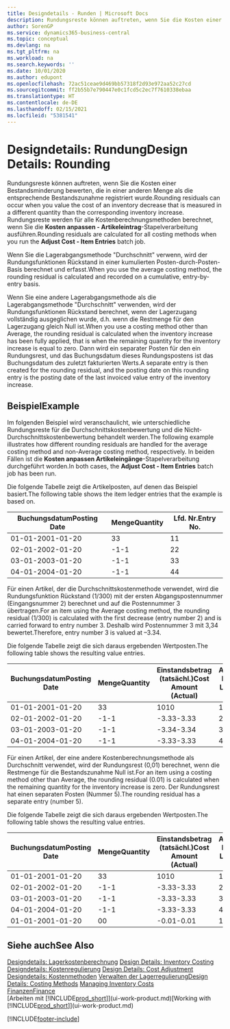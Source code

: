 ```yaml
---
title: Designdetails - Runden | Microsoft Docs
description: Rundungsreste können auftreten, wenn Sie die Kosten einer Bestandsminderung bewerten, die in einer anderen Menge als die entsprechende Bestandszunahme registriert wurde. Rundungsreste werden für alle Kostenberechnungsmethoden berechnet, wenn Sie die **Kosten anpassen - Artikeleintrag**-Stapelverarbeitung ausführen.
author: SorenGP
ms.service: dynamics365-business-central
ms.topic: conceptual
ms.devlang: na
ms.tgt_pltfrm: na
ms.workload: na
ms.search.keywords: ''
ms.date: 10/01/2020
ms.author: edupont
ms.openlocfilehash: 72ac51ceae9d469bb57318f2d93e972aa52c27cd
ms.sourcegitcommit: ff2b55b7e790447e0c1fcd5c2ec7f7610338ebaa
ms.translationtype: HT
ms.contentlocale: de-DE
ms.lasthandoff: 02/15/2021
ms.locfileid: "5381541"
---
```

# <a name="design-details-rounding"></a><span data-ttu-id="803f6-104">Designdetails: Rundung</span><span class="sxs-lookup"><span data-stu-id="803f6-104">Design Details: Rounding</span></span>
<span data-ttu-id="803f6-105">Rundungsreste können auftreten, wenn Sie die Kosten einer Bestandsminderung bewerten, die in einer anderen Menge als die entsprechende Bestandszunahme registriert wurde.</span><span class="sxs-lookup"><span data-stu-id="803f6-105">Rounding residuals can occur when you value the cost of an inventory decrease that is measured in a different quantity than the corresponding inventory increase.</span></span> <span data-ttu-id="803f6-106">Rundungsreste werden für alle Kostenberechnungsmethoden berechnet, wenn Sie die **Kosten anpassen - Artikeleintrag**-Stapelverarbeitung ausführen.</span><span class="sxs-lookup"><span data-stu-id="803f6-106">Rounding residuals are calculated for all costing methods when you run the **Adjust Cost - Item Entries** batch job.</span></span>  

 <span data-ttu-id="803f6-107">Wenn Sie die Lagerabgangsmethode "Durchschnitt" verwenn, wird der Rundungsfunktionen Rückstand in einer kumulierten Posten-durch-Posten-Basis berechnet und erfasst.</span><span class="sxs-lookup"><span data-stu-id="803f6-107">When you use the average costing method, the rounding residual is calculated and recorded on a cumulative, entry-by-entry basis.</span></span>  

 <span data-ttu-id="803f6-108">Wenn Sie eine andere Lagerabgangsmethode als die Lagerabgangsmethode "Durchschnitt" verwenden, wird der Rundungsfunktionen Rückstand berechnet, wenn der Lagerzugang vollständig ausgeglichen wurde, d.h. wenn die Restmenge für den Lagerzugang gleich Null ist.</span><span class="sxs-lookup"><span data-stu-id="803f6-108">When you use a costing method other than Average, the rounding residual is calculated when the inventory increase has been fully applied, that is when the remaining quantity for the inventory increase is equal to zero.</span></span> <span data-ttu-id="803f6-109">Dann wird ein separater Posten für den ein Rundungsrest, und das Buchungsdatum dieses Rundungspostens ist das Buchungsdatum des zuletzt fakturierten Werts.</span><span class="sxs-lookup"><span data-stu-id="803f6-109">A separate entry is then created for the rounding residual, and the posting date on this rounding entry is the posting date of the last invoiced value entry of the inventory increase.</span></span>  

## <a name="example"></a><span data-ttu-id="803f6-110">Beispiel</span><span class="sxs-lookup"><span data-stu-id="803f6-110">Example</span></span>  
 <span data-ttu-id="803f6-111">Im folgenden Beispiel wird veranschaulicht, wie unterschiedliche Rundungsreste für die Durchschnittskostenbewertung und die Nicht-Durchschnittskostenbewertung behandelt werden.</span><span class="sxs-lookup"><span data-stu-id="803f6-111">The following example illustrates how different rounding residuals are handled for the average costing method and non-Average costing method, respectively.</span></span> <span data-ttu-id="803f6-112">In beiden Fällen ist die **Kosten anpassen Artikeleingänge**-Stapelverarbeitung durchgeführt worden.</span><span class="sxs-lookup"><span data-stu-id="803f6-112">In both cases, the **Adjust Cost - Item Entries** batch job has been run.</span></span>  

 <span data-ttu-id="803f6-113">Die folgende Tabelle zeigt die Artikelposten, auf denen das Beispiel basiert.</span><span class="sxs-lookup"><span data-stu-id="803f6-113">The following table shows the item ledger entries that the example is based on.</span></span>  

|<span data-ttu-id="803f6-114">Buchungsdatum</span><span class="sxs-lookup"><span data-stu-id="803f6-114">Posting Date</span></span>|<span data-ttu-id="803f6-115">Menge</span><span class="sxs-lookup"><span data-stu-id="803f6-115">Quantity</span></span>|<span data-ttu-id="803f6-116">Lfd. Nr.</span><span class="sxs-lookup"><span data-stu-id="803f6-116">Entry No.</span></span>|  
|------------------|--------------|---------------|  
|<span data-ttu-id="803f6-117">01-01-20</span><span class="sxs-lookup"><span data-stu-id="803f6-117">01-01-20</span></span>|<span data-ttu-id="803f6-118">3</span><span class="sxs-lookup"><span data-stu-id="803f6-118">3</span></span>|<span data-ttu-id="803f6-119">1</span><span class="sxs-lookup"><span data-stu-id="803f6-119">1</span></span>|  
|<span data-ttu-id="803f6-120">02-01-20</span><span class="sxs-lookup"><span data-stu-id="803f6-120">02-01-20</span></span>|<span data-ttu-id="803f6-121">-1</span><span class="sxs-lookup"><span data-stu-id="803f6-121">-1</span></span>|<span data-ttu-id="803f6-122">2</span><span class="sxs-lookup"><span data-stu-id="803f6-122">2</span></span>|  
|<span data-ttu-id="803f6-123">03-01-20</span><span class="sxs-lookup"><span data-stu-id="803f6-123">03-01-20</span></span>|<span data-ttu-id="803f6-124">-1</span><span class="sxs-lookup"><span data-stu-id="803f6-124">-1</span></span>|<span data-ttu-id="803f6-125">3</span><span class="sxs-lookup"><span data-stu-id="803f6-125">3</span></span>|  
|<span data-ttu-id="803f6-126">04-01-20</span><span class="sxs-lookup"><span data-stu-id="803f6-126">04-01-20</span></span>|<span data-ttu-id="803f6-127">-1</span><span class="sxs-lookup"><span data-stu-id="803f6-127">-1</span></span>|<span data-ttu-id="803f6-128">4</span><span class="sxs-lookup"><span data-stu-id="803f6-128">4</span></span>|  

 <span data-ttu-id="803f6-129">Für einen Artikel, der die Durchschnittskostenmethode verwendet, wird die Rundungsfunktion Rückstand (1/300) mit der ersten Abgangspostennummer (Eingangsnummer 2) berechnet und auf die Postennummer 3 übertragen.</span><span class="sxs-lookup"><span data-stu-id="803f6-129">For an item using the Average costing method, the rounding residual (1/300) is calculated with the first decrease (entry number 2) and is carried forward to entry number 3.</span></span> <span data-ttu-id="803f6-130">Deshalb wird Postennummer 3 mit  3,34 bewertet.</span><span class="sxs-lookup"><span data-stu-id="803f6-130">Therefore, entry number 3 is valued at –3.34.</span></span>  

 <span data-ttu-id="803f6-131">Die folgende Tabelle zeigt die sich daraus ergebenden Wertposten.</span><span class="sxs-lookup"><span data-stu-id="803f6-131">The following table shows the resulting value entries.</span></span>  

|<span data-ttu-id="803f6-132">Buchungsdatum</span><span class="sxs-lookup"><span data-stu-id="803f6-132">Posting Date</span></span>|<span data-ttu-id="803f6-133">Menge</span><span class="sxs-lookup"><span data-stu-id="803f6-133">Quantity</span></span>|<span data-ttu-id="803f6-134">Einstandsbetrag (tatsächl.)</span><span class="sxs-lookup"><span data-stu-id="803f6-134">Cost Amount (Actual)</span></span>|<span data-ttu-id="803f6-135">Artikelposten Lfd. Nr.</span><span class="sxs-lookup"><span data-stu-id="803f6-135">Item Ledger Entry No.</span></span>|<span data-ttu-id="803f6-136">Lfd. Nr.</span><span class="sxs-lookup"><span data-stu-id="803f6-136">Entry No.</span></span>|  
|------------------|--------------|----------------------------|---------------------------|---------------|  
|<span data-ttu-id="803f6-137">01-01-20</span><span class="sxs-lookup"><span data-stu-id="803f6-137">01-01-20</span></span>|<span data-ttu-id="803f6-138">3</span><span class="sxs-lookup"><span data-stu-id="803f6-138">3</span></span>|<span data-ttu-id="803f6-139">10</span><span class="sxs-lookup"><span data-stu-id="803f6-139">10</span></span>|<span data-ttu-id="803f6-140">1</span><span class="sxs-lookup"><span data-stu-id="803f6-140">1</span></span>|<span data-ttu-id="803f6-141">1</span><span class="sxs-lookup"><span data-stu-id="803f6-141">1</span></span>|  
|<span data-ttu-id="803f6-142">02-01-20</span><span class="sxs-lookup"><span data-stu-id="803f6-142">02-01-20</span></span>|<span data-ttu-id="803f6-143">-1</span><span class="sxs-lookup"><span data-stu-id="803f6-143">-1</span></span>|<span data-ttu-id="803f6-144">-3.33</span><span class="sxs-lookup"><span data-stu-id="803f6-144">-3.33</span></span>|<span data-ttu-id="803f6-145">2</span><span class="sxs-lookup"><span data-stu-id="803f6-145">2</span></span>|<span data-ttu-id="803f6-146">2</span><span class="sxs-lookup"><span data-stu-id="803f6-146">2</span></span>|  
|<span data-ttu-id="803f6-147">03-01-20</span><span class="sxs-lookup"><span data-stu-id="803f6-147">03-01-20</span></span>|<span data-ttu-id="803f6-148">-1</span><span class="sxs-lookup"><span data-stu-id="803f6-148">-1</span></span>|<span data-ttu-id="803f6-149">-3.34</span><span class="sxs-lookup"><span data-stu-id="803f6-149">-3.34</span></span>|<span data-ttu-id="803f6-150">3</span><span class="sxs-lookup"><span data-stu-id="803f6-150">3</span></span>|<span data-ttu-id="803f6-151">3</span><span class="sxs-lookup"><span data-stu-id="803f6-151">3</span></span>|  
|<span data-ttu-id="803f6-152">04-01-20</span><span class="sxs-lookup"><span data-stu-id="803f6-152">04-01-20</span></span>|<span data-ttu-id="803f6-153">-1</span><span class="sxs-lookup"><span data-stu-id="803f6-153">-1</span></span>|<span data-ttu-id="803f6-154">-3.33</span><span class="sxs-lookup"><span data-stu-id="803f6-154">-3.33</span></span>|<span data-ttu-id="803f6-155">4</span><span class="sxs-lookup"><span data-stu-id="803f6-155">4</span></span>|<span data-ttu-id="803f6-156">4</span><span class="sxs-lookup"><span data-stu-id="803f6-156">4</span></span>|  

 <span data-ttu-id="803f6-157">Für einen Artikel, der eine andere Kostenberechnungsmethode als Durchschnitt verwendet, wird der Rundungsrest (0,01) berechnet, wenn die Restmenge für die Bestandszunahme Null ist.</span><span class="sxs-lookup"><span data-stu-id="803f6-157">For an item using a costing method other than Average, the rounding residual (0.01) is calculated when the remaining quantity for the inventory increase is zero.</span></span> <span data-ttu-id="803f6-158">Der Rundungsrest hat einen separaten Posten (Nummer 5).</span><span class="sxs-lookup"><span data-stu-id="803f6-158">The rounding residual has a separate entry (number 5).</span></span>  

 <span data-ttu-id="803f6-159">Die folgende Tabelle zeigt die sich daraus ergebenden Wertposten.</span><span class="sxs-lookup"><span data-stu-id="803f6-159">The following table shows the resulting value entries.</span></span>  

|<span data-ttu-id="803f6-160">Buchungsdatum</span><span class="sxs-lookup"><span data-stu-id="803f6-160">Posting Date</span></span>|<span data-ttu-id="803f6-161">Menge</span><span class="sxs-lookup"><span data-stu-id="803f6-161">Quantity</span></span>|<span data-ttu-id="803f6-162">Einstandsbetrag (tatsächl.)</span><span class="sxs-lookup"><span data-stu-id="803f6-162">Cost Amount (Actual)</span></span>|<span data-ttu-id="803f6-163">Artikelposten Lfd. Nr.</span><span class="sxs-lookup"><span data-stu-id="803f6-163">Item Ledger Entry No.</span></span>|<span data-ttu-id="803f6-164">Lfd. Nr.</span><span class="sxs-lookup"><span data-stu-id="803f6-164">Entry No.</span></span>|  
|------------------|--------------|----------------------------|---------------------------|---------------|  
|<span data-ttu-id="803f6-165">01-01-20</span><span class="sxs-lookup"><span data-stu-id="803f6-165">01-01-20</span></span>|<span data-ttu-id="803f6-166">3</span><span class="sxs-lookup"><span data-stu-id="803f6-166">3</span></span>|<span data-ttu-id="803f6-167">10</span><span class="sxs-lookup"><span data-stu-id="803f6-167">10</span></span>|<span data-ttu-id="803f6-168">1</span><span class="sxs-lookup"><span data-stu-id="803f6-168">1</span></span>|<span data-ttu-id="803f6-169">1</span><span class="sxs-lookup"><span data-stu-id="803f6-169">1</span></span>|  
|<span data-ttu-id="803f6-170">02-01-20</span><span class="sxs-lookup"><span data-stu-id="803f6-170">02-01-20</span></span>|<span data-ttu-id="803f6-171">-1</span><span class="sxs-lookup"><span data-stu-id="803f6-171">-1</span></span>|<span data-ttu-id="803f6-172">-3.33</span><span class="sxs-lookup"><span data-stu-id="803f6-172">-3.33</span></span>|<span data-ttu-id="803f6-173">2</span><span class="sxs-lookup"><span data-stu-id="803f6-173">2</span></span>|<span data-ttu-id="803f6-174">2</span><span class="sxs-lookup"><span data-stu-id="803f6-174">2</span></span>|  
|<span data-ttu-id="803f6-175">03-01-20</span><span class="sxs-lookup"><span data-stu-id="803f6-175">03-01-20</span></span>|<span data-ttu-id="803f6-176">-1</span><span class="sxs-lookup"><span data-stu-id="803f6-176">-1</span></span>|<span data-ttu-id="803f6-177">-3.33</span><span class="sxs-lookup"><span data-stu-id="803f6-177">-3.33</span></span>|<span data-ttu-id="803f6-178">3</span><span class="sxs-lookup"><span data-stu-id="803f6-178">3</span></span>|<span data-ttu-id="803f6-179">3</span><span class="sxs-lookup"><span data-stu-id="803f6-179">3</span></span>|  
|<span data-ttu-id="803f6-180">04-01-20</span><span class="sxs-lookup"><span data-stu-id="803f6-180">04-01-20</span></span>|<span data-ttu-id="803f6-181">-1</span><span class="sxs-lookup"><span data-stu-id="803f6-181">-1</span></span>|<span data-ttu-id="803f6-182">-3.33</span><span class="sxs-lookup"><span data-stu-id="803f6-182">-3.33</span></span>|<span data-ttu-id="803f6-183">4</span><span class="sxs-lookup"><span data-stu-id="803f6-183">4</span></span>|<span data-ttu-id="803f6-184">4</span><span class="sxs-lookup"><span data-stu-id="803f6-184">4</span></span>|  
|<span data-ttu-id="803f6-185">01-01-20</span><span class="sxs-lookup"><span data-stu-id="803f6-185">01-01-20</span></span>|<span data-ttu-id="803f6-186">0</span><span class="sxs-lookup"><span data-stu-id="803f6-186">0</span></span>|<span data-ttu-id="803f6-187">-0.01</span><span class="sxs-lookup"><span data-stu-id="803f6-187">-0.01</span></span>|<span data-ttu-id="803f6-188">1</span><span class="sxs-lookup"><span data-stu-id="803f6-188">1</span></span>|<span data-ttu-id="803f6-189">5</span><span class="sxs-lookup"><span data-stu-id="803f6-189">5</span></span>|  

## <a name="see-also"></a><span data-ttu-id="803f6-190">Siehe auch</span><span class="sxs-lookup"><span data-stu-id="803f6-190">See Also</span></span>  
 <span data-ttu-id="803f6-191">[Designdetails: Lagerkostenberechnung](design-details-inventory-costing.md) </span><span class="sxs-lookup"><span data-stu-id="803f6-191">[Design Details: Inventory Costing](design-details-inventory-costing.md) </span></span>  
 <span data-ttu-id="803f6-192">[Designdetails: Kostenregulierung](design-details-cost-adjustment.md) </span><span class="sxs-lookup"><span data-stu-id="803f6-192">[Design Details: Cost Adjustment](design-details-cost-adjustment.md) </span></span>  
 <span data-ttu-id="803f6-193">[Designdetails: Kostenmethoden](design-details-costing-methods.md) [Verwalten der Lagerregulierung](finance-manage-inventory-costs.md)</span><span class="sxs-lookup"><span data-stu-id="803f6-193">[Design Details: Costing Methods](design-details-costing-methods.md) [Managing Inventory Costs](finance-manage-inventory-costs.md)</span></span>  
 [<span data-ttu-id="803f6-194">Finanzen</span><span class="sxs-lookup"><span data-stu-id="803f6-194">Finance</span></span>](finance.md)  
 <span data-ttu-id="803f6-195">[Arbeiten mit [!INCLUDE[prod_short](includes/prod_short.md)]](ui-work-product.md)</span><span class="sxs-lookup"><span data-stu-id="803f6-195">[Working with [!INCLUDE[prod_short](includes/prod_short.md)]](ui-work-product.md)</span></span>


[!INCLUDE[footer-include](includes/footer-banner.md)]